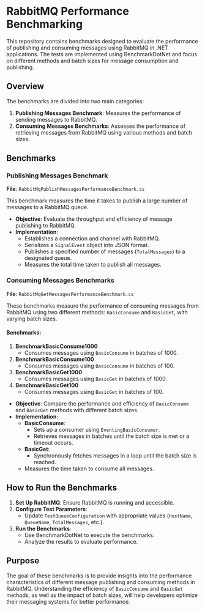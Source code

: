# RabbitMQ Performance Benchmarking

This repository contains benchmarks designed to evaluate the performance of publishing and consuming messages using RabbitMQ in .NET applications. The tests are implemented using BenchmarkDotNet and focus on different methods and batch sizes for message consumption and publishing.

## Overview

The benchmarks are divided into two main categories:

1. **Publishing Messages Benchmark**: Measures the performance of sending messages to RabbitMQ.
2. **Consuming Messages Benchmarks**: Assesses the performance of retrieving messages from RabbitMQ using various methods and batch sizes.

## Benchmarks

### Publishing Messages Benchmark

**File**: `RabbitMqPublishMessagesPerformanceBenchmark.cs`

This benchmark measures the time it takes to publish a large number of messages to a RabbitMQ queue.

- **Objective**: Evaluate the throughput and efficiency of message publishing to RabbitMQ.
- **Implementation**:
  - Establishes a connection and channel with RabbitMQ.
  - Serializes a `SignalEvent` object into JSON format.
  - Publishes a specified number of messages (`TotalMessages`) to a designated queue.
  - Measures the total time taken to publish all messages.

### Consuming Messages Benchmarks

**File**: `RabbitMqGetMessagesPerformanceBenchmark.cs`

These benchmarks measure the performance of consuming messages from RabbitMQ using two different methods: `BasicConsume` and `BasicGet`, with varying batch sizes.

#### Benchmarks:

1. **BenchmarkBasicConsume1000**
   - Consumes messages using `BasicConsume` in batches of 1000.
2. **BenchmarkBasicConsume100**
   - Consumes messages using `BasicConsume` in batches of 100.
3. **BenchmarkBasicGet1000**
   - Consumes messages using `BasicGet` in batches of 1000.
4. **BenchmarkBasicGet100**
   - Consumes messages using `BasicGet` in batches of 100.

- **Objective**: Compare the performance and efficiency of `BasicConsume` and `BasicGet` methods with different batch sizes.
- **Implementation**:
  - **BasicConsume**:
    - Sets up a consumer using `EventingBasicConsumer`.
    - Retrieves messages in batches until the batch size is met or a timeout occurs.
  - **BasicGet**:
    - Synchronously fetches messages in a loop until the batch size is reached.
  - Measures the time taken to consume all messages.

## How to Run the Benchmarks

1. **Set Up RabbitMQ**: Ensure RabbitMQ is running and accessible.
2. **Configure Test Parameters**:
   - Update `TestQueueConfiguration` with appropriate values (`HostName`, `QueueName`, `TotalMessages`, etc.).
3. **Run the Benchmarks**:
   - Use BenchmarkDotNet to execute the benchmarks.
   - Analyze the results to evaluate performance.

## Purpose

The goal of these benchmarks is to provide insights into the performance characteristics of different message publishing and consuming methods in RabbitMQ. Understanding the efficiency of `BasicConsume` and `BasicGet` methods, as well as the impact of batch sizes, will help developers optimize their messaging systems for better performance.

